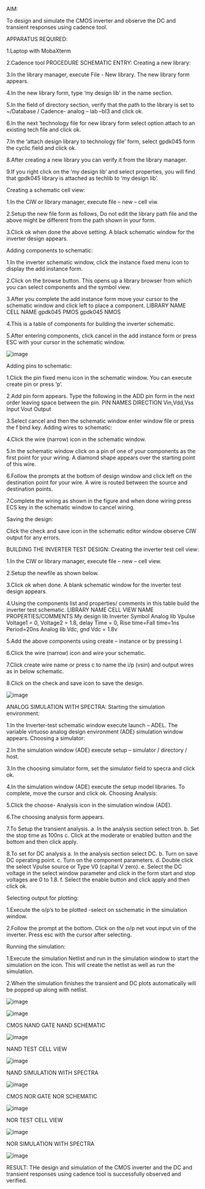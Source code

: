 AIM:

To design and simulate the CMOS inverter and observe the DC and transient responses using cadence tool.

APPARATUS REQUIRED:

1.Laptop with MobaXterm

2.Cadence tool PROCEDURE SCHEMATIC ENTRY: Creating a new library:

3.In the library manager, execute File - New library. The new library form appears.

4.In the new library form, type ‘my design lib’ in the name section.

5.In the field of directory section, verify that the path to the library is set to ~/Database / Cadence- analog – lab –bl3 and click ok.

6.In the next ‘technology file for new library form select option attach to an existing tech file and click ok.

7.In the ‘attach design library to technology file’ form, select gpdk045 form the cyclic field and click ok.

8.After creating a new library you can verify it from the library manager.

9.If you right click on the ‘my design lib’ and select properties, you will find that gpdk045 library is attached as techlib to ‘my design lib’.

Creating a schematic cell view:

1.In the CIW or library manager, execute file – new – cell viw.

2.Setup the new file form as follows, Do not edit the library path file and the above might be different from the path shown in your form.

3.Click ok when done the above setting. A black schematic window for the inverter design appears.

Adding components to schematic:

1.In the inverter schematic window, click the instance fixed menu icon to display the add instance form.

2.Click on the browse button. This opens up a library browser from which you can select components and the symbol view.

3.After you complete the add instance form move your cursor to the schematic window and click left to place a component. LIBRARY NAME CELL NAME gpdk045 PMOS gpdk045 NMOS

4.This is a table of components for building the inverter schematic.

5.After entering components, click cancel in the add instance form or press ESC with your cursor in the schematic window.

![image](https://github.com/Mohanasankaran/VLSI-LAB-EXP-6/assets/161284142/a711ebc6-4ad0-4baa-9863-b442cff4d2d7)


Adding pins to schematic:

1.Click the pin fixed menu icon in the schematic window. You can execute create pin or press ‘p’.

2.Add pin form appears. Type the following in the ADD pin form in the next order leaving space between the pin. PIN NAMES DIRECTION Vin,Vdd,Vss Input Vout Output

3.Select cancel and then the schematic window enter window file or press the f bind key. Adding wires to schematic:

4.Click the wire (narrow) icon in the schematic window.

5.In the schematic window click on a pin of one of your components as the first point for your wiring. A diamond shape appears over the starting point of this wire.

6.Follow the prompts at the bottom of design window and click left on the destination point for your wire. A wire is routed between the source and destination points.

7.Complete the wiring as shown in the figure and when done wiring press ECS key in the schematic window to cancel wiring.

Saving the design:

Click the check and save icon in the schematic editor window observe CIW output for any errors.

BUILDING THE INVERTER TEST DESIGN: Creating the inverter test cell view:

1.In the CIW or library manager, execute file – new – cell view.

2.Setup the newfile as shown below.

3.Click ok when done. A blank schematic window for the inverter test design appears.

4.Using the components list and properties/ comments in this table build the inverter test schematic. LIBRARY NAME CELL VIEW NAME PROPERTIES/COMMENTS My design lib Inverter Symbol Analog lib Vpulse Voltage1 = 0, Voltage2 = 1.8, delay Time = 0, Rise time=Fall time=1ns Period=20ns Analog lib Vdc, gnd Vdc = 1.8v

5.Add the above components using create – instance or by pressing I.

6.Click the wire (narrow) icon and wire your schematic.

7.Click create wire name or press c to name the i/p (vsin) and output wires as in below schematic.

8.Click on the check and save icon to save the design.

![image](https://github.com/Mohanasankaran/VLSI-LAB-EXP-6/assets/161284142/f2a09c0a-0554-4915-872b-bba2c6b0758d)


ANALOG SIMULATION WITH SPECTRA: Starting the simulation environment:

1.In the Inverter-test schematic window execute launch – ADEL. The variable virtuoso analog design environment (ADE) simulation window appears. Choosing a simulator:

2.In the simulation window (ADE) execute setup – simulator / directory / host.

3.In the choosing simulator form, set the simulator field to specra and click ok.

4.In the simulation window (ADE) execute the setup model libraries. To complete, move the cursor and click ok. Choosing Analysis:

5.Click the choose- Analysis icon in the simulation window (ADE).

6.The choosing analysis form appears.

7.To Setup the transient analysis. a. In the analysis section select tron. b. Set the stop time as 100ns c. Click at the moderate or enabled button and the bottom and then click apply.

8.To set for DC analysis a. In the analysis section select DC. b. Turn on save DC operating point. c. Turn on the component parameters. d. Double click the select Vpulse source or Type V0 (capital V zero). e. Select the DC voltage in the select window parameter and click in the form start and stop voltages are 0 to 1.8. f. Select the enable button and click apply and then click ok.

Selecting output for plotting:

1.Execute the o/p’s to be plotted -select on sschematic in the simulation window.

2.Follow the prompt at the bottom. Click on the o/p net vout input vin of the inverter. Press esc with the cursor after selecting.

Running the simulation:

1.Execute the simulation Netlist and run in the simulation window to start the simulation on the icon. This will create the netlist as well as run the simulation.

2.When the simulation finishes the transient and DC plots automatically will be popped up along with netlist.

![image](https://github.com/Mohanasankaran/VLSI-LAB-EXP-6/assets/161284142/b9971abf-1a7f-4db6-92c9-f71e7c943c27)

![image](https://github.com/Mohanasankaran/VLSI-LAB-EXP-6/assets/161284142/52448dfb-94b5-4778-9ec8-a2fd1e407361)

CMOS NAND GATE
NAND SCHEMATIC

![image](https://github.com/Mohanasankaran/VLSI-LAB-EXP-6/assets/161284142/dfcbeca3-cccb-420f-95d3-c298023cfdb7)

NAND TEST CELL VIEW

![image](https://github.com/Mohanasankaran/VLSI-LAB-EXP-6/assets/161284142/569f94bd-426a-478e-9b11-4c6a2b5f9490)

NAND SIMULATION WITH SPECTRA

![image](https://github.com/Mohanasankaran/VLSI-LAB-EXP-6/assets/161284142/4195ae8b-74be-425b-af20-9a4a352a0cd7)

CMOS NOR GATE
NOR SCHEMATIC

![image](https://github.com/Mohanasankaran/VLSI-LAB-EXP-6/assets/161284142/ae46c71d-0818-4678-ab50-d200fcf15dac)

NOR TEST CELL VIEW

![image](https://github.com/Mohanasankaran/VLSI-LAB-EXP-6/assets/161284142/14912f18-bbd3-4866-a8a6-4e75c63d4e0f)

NOR SIMULATION WITH SPECTRA

![image](https://github.com/Mohanasankaran/VLSI-LAB-EXP-6/assets/161284142/b291389b-a60a-40f9-a73b-5453f6d55dcb)

RESULT:
THe design and simulation of the CMOS inverter and the DC and transient responses using cadence tool is successfully observed and verified.
